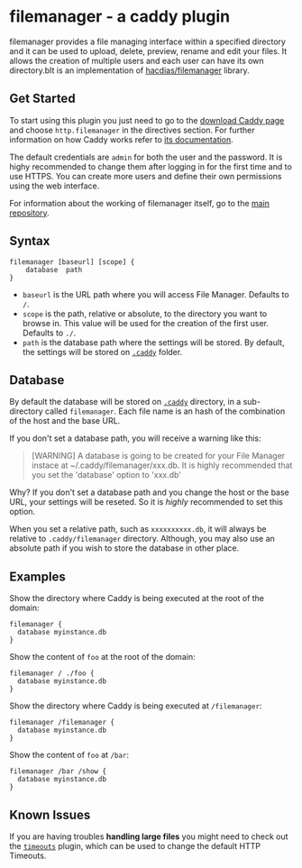 # filemanager - a caddy plugin

filemanager provides a file managing interface within a specified directory and it can be used to upload, delete, preview, rename and edit your files. It allows the creation of multiple users and each user can have its own directory.bIt is an implementation of [hacdias/filemanager][1] library.

## Get Started

To start using this plugin you just need to go to the [download Caddy page][3] and choose `http.filemanager` in the directives section. For further information on how Caddy works refer to [its documentation][4].

The default credentials are `admin` for both the user and the password. It is highy recommended to change them after logging in for the first time and to use HTTPS. You can create more users and define their own permissions using the web interface.

For information about the working of filemanager itself, go to the [main repository](https://github.com/hacdias/filemanager).

## Syntax

```
filemanager [baseurl] [scope] {
    database  path
}
```

+ `baseurl` is the URL path where you will access File Manager. Defaults to `/`.
+ `scope` is the path, relative or absolute, to the directory you want to browse in. This value will be used for the creation of the first user. Defaults to `./`.
+ `path` is the database path where the settings will be stored. By default, the settings will be stored on [`.caddy`][5] folder.

## Database

By default the database will be stored on [`.caddy`][5] directory, in a sub-directory called `filemanager`. Each file name is an hash of the combination of the host and the base URL.

If you don't set a database path, you will receive a warning like this:

> [WARNING] A database is going to be created for your File Manager instace at ~/.caddy/filemanager/xxx.db. It is highly recommended that you set the 'database' option to 'xxx.db'

Why? If you don't set a database path and you change the host or the base URL, your settings will be reseted. So it is *highly* recommended to set this option.

When you set a relative path, such as `xxxxxxxxxx.db`, it will always be relative to `.caddy/filemanager` directory. Although, you may also use an absolute path if you wish to store the database in other place.

## Examples

Show the directory where Caddy is being executed at the root of the domain:

```
filemanager {
  database myinstance.db
}
```


Show the content of `foo` at the root of the domain:

```
filemanager / ./foo {
  database myinstance.db
}
```

Show the directory where Caddy is being executed at `/filemanager`:

```
filemanager /filemanager {
  database myinstance.db
}
```

Show the content of `foo` at `/bar`:

```
filemanager /bar /show {
  database myinstance.db
}
```

## Known Issues

If you are having troubles **handling large files** you might need to check out the [`timeouts`][2] plugin, which can be used to change the default HTTP Timeouts.

[1]:https://github.com/hacdias/filemanager
[2]:https://caddyserver.com/docs/timeouts
[3]:https://caddyserver.com/download
[4]:https://caddyserver.com/docs
[5]:https://caddyserver.com/docs/automatic-https#dot-caddy
